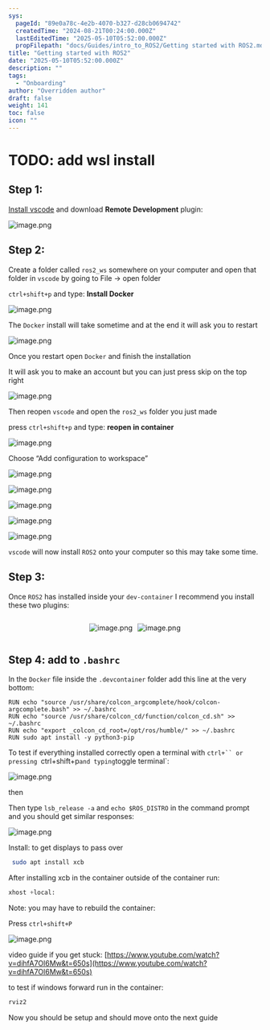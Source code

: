 ```yaml
---
sys:
  pageId: "89e0a78c-4e2b-4070-b327-d28cb0694742"
  createdTime: "2024-08-21T00:24:00.000Z"
  lastEditedTime: "2025-05-10T05:52:00.000Z"
  propFilepath: "docs/Guides/intro_to_ROS2/Getting started with ROS2.md"
title: "Getting started with ROS2"
date: "2025-05-10T05:52:00.000Z"
description: ""
tags:
  - "Onboarding"
author: "Overridden author"
draft: false
weight: 141
toc: false
icon: ""
---
```


# TODO: add wsl install

## Step 1:

[Install vscode](https://code.visualstudio.com/download) and download **Remote Development** plugin:

![image.png](https://prod-files-secure.s3.us-west-2.amazonaws.com/d518164a-d88e-44d1-a4ee-3adb3bd8bce0/efb52993-1881-4a40-b95e-6f020334f022/image.png?X-Amz-Algorithm=AWS4-HMAC-SHA256&X-Amz-Content-Sha256=UNSIGNED-PAYLOAD&X-Amz-Credential=ASIAZI2LB4667HAZAM66%2F20250628%2Fus-west-2%2Fs3%2Faws4_request&X-Amz-Date=20250628T210715Z&X-Amz-Expires=3600&X-Amz-Security-Token=IQoJb3JpZ2luX2VjEJv%2F%2F%2F%2F%2F%2F%2F%2F%2F%2FwEaCXVzLXdlc3QtMiJHMEUCIQCplauiZf0WZM%2BZ7EYvTgG6vfCuT4Fx2uD1GYcC%2BgJmDwIgMNO3rlMtu21bebDtufcHJunbjjnToCSb4gZux0DG5tUqiAQIlP%2F%2F%2F%2F%2F%2F%2F%2F%2F%2FARAAGgw2Mzc0MjMxODM4MDUiDC3NOlSLfpRtyy8VAircA3jBsi7hIuEdb24CfFMImn7CJk%2FjJiSY5fjx6%2FbCNcSsd0QOXvEsY48oZX8vyOX5onxFxsPEozzqNdlGa%2FxNSJFvBaLb%2FkwlkGjw11ARhXOKKOJPzLpS1SYxNtQMNBZX1sAUss%2BYCWaE%2Fzn1iskHBquUqQNYVaTAA%2FP3N9DmXMtnEn8Fegdr0WGl6hnwTRq1pTW%2B78wJh5%2BGJuyRM9uY37PwsSAIgBsGBypB5i8oY3nqHB5lFHm2Oz9oCXaBVWXDCEp6kW35TIF7kc%2BStOen%2BK7taz6z670QxdiVxsvImdgGAqB8wK1wH27Pk4RE3cw5Z7EY25S1IH9x7sGMNMdovJIqVIYBr4tja8k34ijwzYHUMwGoYG0XkG6BdTwHzfaFNza0Dr75iSGdkAeLFVQgMq5v6u5n4bUFUS9x5BDJcSkglKWp3MUVLAxB7Fm9qqXdvWMWenE5NAiI2CsyE6ysZHVQz7igdaq5mCA9orbdSCJ8qYn5dCOSop456uvaCO%2F0zp5eIpc2dnfUUMlBwnEV%2FwxqJLn4H56Nt1xDxpEZZAj4B0kIPNRe84P6AEMVf8Sr8Gr%2Bu%2B6nxE3r3GxdayjwkbIaUbIxhK5f4y1IMmxPS5o9BF11ZanHSH8beGDBMLH0gMMGOqUB5epXl4I4F8z%2F52HLH8BwmM11kxIFPiyroPuRbzN%2BOFVcrjhpEq5kZ5raOSiiG1MuMz7J3HpADULNUGW6ktUtu0VxLESVKYmYOLlJmHghP99VjJ1D1xQcyGCQsJ4e%2BnU3cb5wI8nHOZNQa10enipTbSuhMWTio1upibmWc2%2FWn7ayPwj9tDkeRRyLIZQoz1pVKq4tcxj0HdsALxWOdlNFcS851ZCX&X-Amz-Signature=15cb6c737e52a57ffc703621deb3cc8a182b7b244c5d70da88f96031e901db81&X-Amz-SignedHeaders=host&x-amz-checksum-mode=ENABLED&x-id=GetObject)

## Step 2:

Create a folder called `ros2_ws` somewhere on your computer and open that folder in `vscode` by going to File → open folder 

`ctrl+shift+p` and type: **Install Docker**

![image.png](https://prod-files-secure.s3.us-west-2.amazonaws.com/d518164a-d88e-44d1-a4ee-3adb3bd8bce0/2269dc0e-1cd5-47ff-bceb-c04ad9b2eab0/image.png?X-Amz-Algorithm=AWS4-HMAC-SHA256&X-Amz-Content-Sha256=UNSIGNED-PAYLOAD&X-Amz-Credential=ASIAZI2LB4667HAZAM66%2F20250628%2Fus-west-2%2Fs3%2Faws4_request&X-Amz-Date=20250628T210715Z&X-Amz-Expires=3600&X-Amz-Security-Token=IQoJb3JpZ2luX2VjEJv%2F%2F%2F%2F%2F%2F%2F%2F%2F%2FwEaCXVzLXdlc3QtMiJHMEUCIQCplauiZf0WZM%2BZ7EYvTgG6vfCuT4Fx2uD1GYcC%2BgJmDwIgMNO3rlMtu21bebDtufcHJunbjjnToCSb4gZux0DG5tUqiAQIlP%2F%2F%2F%2F%2F%2F%2F%2F%2F%2FARAAGgw2Mzc0MjMxODM4MDUiDC3NOlSLfpRtyy8VAircA3jBsi7hIuEdb24CfFMImn7CJk%2FjJiSY5fjx6%2FbCNcSsd0QOXvEsY48oZX8vyOX5onxFxsPEozzqNdlGa%2FxNSJFvBaLb%2FkwlkGjw11ARhXOKKOJPzLpS1SYxNtQMNBZX1sAUss%2BYCWaE%2Fzn1iskHBquUqQNYVaTAA%2FP3N9DmXMtnEn8Fegdr0WGl6hnwTRq1pTW%2B78wJh5%2BGJuyRM9uY37PwsSAIgBsGBypB5i8oY3nqHB5lFHm2Oz9oCXaBVWXDCEp6kW35TIF7kc%2BStOen%2BK7taz6z670QxdiVxsvImdgGAqB8wK1wH27Pk4RE3cw5Z7EY25S1IH9x7sGMNMdovJIqVIYBr4tja8k34ijwzYHUMwGoYG0XkG6BdTwHzfaFNza0Dr75iSGdkAeLFVQgMq5v6u5n4bUFUS9x5BDJcSkglKWp3MUVLAxB7Fm9qqXdvWMWenE5NAiI2CsyE6ysZHVQz7igdaq5mCA9orbdSCJ8qYn5dCOSop456uvaCO%2F0zp5eIpc2dnfUUMlBwnEV%2FwxqJLn4H56Nt1xDxpEZZAj4B0kIPNRe84P6AEMVf8Sr8Gr%2Bu%2B6nxE3r3GxdayjwkbIaUbIxhK5f4y1IMmxPS5o9BF11ZanHSH8beGDBMLH0gMMGOqUB5epXl4I4F8z%2F52HLH8BwmM11kxIFPiyroPuRbzN%2BOFVcrjhpEq5kZ5raOSiiG1MuMz7J3HpADULNUGW6ktUtu0VxLESVKYmYOLlJmHghP99VjJ1D1xQcyGCQsJ4e%2BnU3cb5wI8nHOZNQa10enipTbSuhMWTio1upibmWc2%2FWn7ayPwj9tDkeRRyLIZQoz1pVKq4tcxj0HdsALxWOdlNFcS851ZCX&X-Amz-Signature=d3fd48c8faee5d2fcbbfe9246c4701c4fa7bcdb43d615c0ecb028133bfbc1139&X-Amz-SignedHeaders=host&x-amz-checksum-mode=ENABLED&x-id=GetObject)

The `Docker` install will take sometime and at the end it will ask you to restart

![image.png](https://prod-files-secure.s3.us-west-2.amazonaws.com/d518164a-d88e-44d1-a4ee-3adb3bd8bce0/ed233f78-be33-4b1f-b89c-9c346c0e961e/image.png?X-Amz-Algorithm=AWS4-HMAC-SHA256&X-Amz-Content-Sha256=UNSIGNED-PAYLOAD&X-Amz-Credential=ASIAZI2LB4667HAZAM66%2F20250628%2Fus-west-2%2Fs3%2Faws4_request&X-Amz-Date=20250628T210715Z&X-Amz-Expires=3600&X-Amz-Security-Token=IQoJb3JpZ2luX2VjEJv%2F%2F%2F%2F%2F%2F%2F%2F%2F%2FwEaCXVzLXdlc3QtMiJHMEUCIQCplauiZf0WZM%2BZ7EYvTgG6vfCuT4Fx2uD1GYcC%2BgJmDwIgMNO3rlMtu21bebDtufcHJunbjjnToCSb4gZux0DG5tUqiAQIlP%2F%2F%2F%2F%2F%2F%2F%2F%2F%2FARAAGgw2Mzc0MjMxODM4MDUiDC3NOlSLfpRtyy8VAircA3jBsi7hIuEdb24CfFMImn7CJk%2FjJiSY5fjx6%2FbCNcSsd0QOXvEsY48oZX8vyOX5onxFxsPEozzqNdlGa%2FxNSJFvBaLb%2FkwlkGjw11ARhXOKKOJPzLpS1SYxNtQMNBZX1sAUss%2BYCWaE%2Fzn1iskHBquUqQNYVaTAA%2FP3N9DmXMtnEn8Fegdr0WGl6hnwTRq1pTW%2B78wJh5%2BGJuyRM9uY37PwsSAIgBsGBypB5i8oY3nqHB5lFHm2Oz9oCXaBVWXDCEp6kW35TIF7kc%2BStOen%2BK7taz6z670QxdiVxsvImdgGAqB8wK1wH27Pk4RE3cw5Z7EY25S1IH9x7sGMNMdovJIqVIYBr4tja8k34ijwzYHUMwGoYG0XkG6BdTwHzfaFNza0Dr75iSGdkAeLFVQgMq5v6u5n4bUFUS9x5BDJcSkglKWp3MUVLAxB7Fm9qqXdvWMWenE5NAiI2CsyE6ysZHVQz7igdaq5mCA9orbdSCJ8qYn5dCOSop456uvaCO%2F0zp5eIpc2dnfUUMlBwnEV%2FwxqJLn4H56Nt1xDxpEZZAj4B0kIPNRe84P6AEMVf8Sr8Gr%2Bu%2B6nxE3r3GxdayjwkbIaUbIxhK5f4y1IMmxPS5o9BF11ZanHSH8beGDBMLH0gMMGOqUB5epXl4I4F8z%2F52HLH8BwmM11kxIFPiyroPuRbzN%2BOFVcrjhpEq5kZ5raOSiiG1MuMz7J3HpADULNUGW6ktUtu0VxLESVKYmYOLlJmHghP99VjJ1D1xQcyGCQsJ4e%2BnU3cb5wI8nHOZNQa10enipTbSuhMWTio1upibmWc2%2FWn7ayPwj9tDkeRRyLIZQoz1pVKq4tcxj0HdsALxWOdlNFcS851ZCX&X-Amz-Signature=ec6bfdcbb88c3de860772aaf8e5889c4e510c9f869407943e0f9ba89e329882d&X-Amz-SignedHeaders=host&x-amz-checksum-mode=ENABLED&x-id=GetObject)

Once you restart open `Docker` and finish the installation

It will ask you to make an account but you can just press skip on the top right

![image.png](https://prod-files-secure.s3.us-west-2.amazonaws.com/d518164a-d88e-44d1-a4ee-3adb3bd8bce0/21010ad9-1659-4fd9-9f59-9932a09b2a3d/image.png?X-Amz-Algorithm=AWS4-HMAC-SHA256&X-Amz-Content-Sha256=UNSIGNED-PAYLOAD&X-Amz-Credential=ASIAZI2LB4667HAZAM66%2F20250628%2Fus-west-2%2Fs3%2Faws4_request&X-Amz-Date=20250628T210715Z&X-Amz-Expires=3600&X-Amz-Security-Token=IQoJb3JpZ2luX2VjEJv%2F%2F%2F%2F%2F%2F%2F%2F%2F%2FwEaCXVzLXdlc3QtMiJHMEUCIQCplauiZf0WZM%2BZ7EYvTgG6vfCuT4Fx2uD1GYcC%2BgJmDwIgMNO3rlMtu21bebDtufcHJunbjjnToCSb4gZux0DG5tUqiAQIlP%2F%2F%2F%2F%2F%2F%2F%2F%2F%2FARAAGgw2Mzc0MjMxODM4MDUiDC3NOlSLfpRtyy8VAircA3jBsi7hIuEdb24CfFMImn7CJk%2FjJiSY5fjx6%2FbCNcSsd0QOXvEsY48oZX8vyOX5onxFxsPEozzqNdlGa%2FxNSJFvBaLb%2FkwlkGjw11ARhXOKKOJPzLpS1SYxNtQMNBZX1sAUss%2BYCWaE%2Fzn1iskHBquUqQNYVaTAA%2FP3N9DmXMtnEn8Fegdr0WGl6hnwTRq1pTW%2B78wJh5%2BGJuyRM9uY37PwsSAIgBsGBypB5i8oY3nqHB5lFHm2Oz9oCXaBVWXDCEp6kW35TIF7kc%2BStOen%2BK7taz6z670QxdiVxsvImdgGAqB8wK1wH27Pk4RE3cw5Z7EY25S1IH9x7sGMNMdovJIqVIYBr4tja8k34ijwzYHUMwGoYG0XkG6BdTwHzfaFNza0Dr75iSGdkAeLFVQgMq5v6u5n4bUFUS9x5BDJcSkglKWp3MUVLAxB7Fm9qqXdvWMWenE5NAiI2CsyE6ysZHVQz7igdaq5mCA9orbdSCJ8qYn5dCOSop456uvaCO%2F0zp5eIpc2dnfUUMlBwnEV%2FwxqJLn4H56Nt1xDxpEZZAj4B0kIPNRe84P6AEMVf8Sr8Gr%2Bu%2B6nxE3r3GxdayjwkbIaUbIxhK5f4y1IMmxPS5o9BF11ZanHSH8beGDBMLH0gMMGOqUB5epXl4I4F8z%2F52HLH8BwmM11kxIFPiyroPuRbzN%2BOFVcrjhpEq5kZ5raOSiiG1MuMz7J3HpADULNUGW6ktUtu0VxLESVKYmYOLlJmHghP99VjJ1D1xQcyGCQsJ4e%2BnU3cb5wI8nHOZNQa10enipTbSuhMWTio1upibmWc2%2FWn7ayPwj9tDkeRRyLIZQoz1pVKq4tcxj0HdsALxWOdlNFcS851ZCX&X-Amz-Signature=368408d8a68e947b5580fe25e01208a94b642dfe84dffd4950ef2d70f14ef2b2&X-Amz-SignedHeaders=host&x-amz-checksum-mode=ENABLED&x-id=GetObject)

Then reopen `vscode` and open the `ros2_ws` folder you just made

press `ctrl+shift+p` and type: **reopen in container**

![image.png](https://prod-files-secure.s3.us-west-2.amazonaws.com/d518164a-d88e-44d1-a4ee-3adb3bd8bce0/4e93b8c2-41ad-488c-8095-c74205196118/image.png?X-Amz-Algorithm=AWS4-HMAC-SHA256&X-Amz-Content-Sha256=UNSIGNED-PAYLOAD&X-Amz-Credential=ASIAZI2LB4667HAZAM66%2F20250628%2Fus-west-2%2Fs3%2Faws4_request&X-Amz-Date=20250628T210715Z&X-Amz-Expires=3600&X-Amz-Security-Token=IQoJb3JpZ2luX2VjEJv%2F%2F%2F%2F%2F%2F%2F%2F%2F%2FwEaCXVzLXdlc3QtMiJHMEUCIQCplauiZf0WZM%2BZ7EYvTgG6vfCuT4Fx2uD1GYcC%2BgJmDwIgMNO3rlMtu21bebDtufcHJunbjjnToCSb4gZux0DG5tUqiAQIlP%2F%2F%2F%2F%2F%2F%2F%2F%2F%2FARAAGgw2Mzc0MjMxODM4MDUiDC3NOlSLfpRtyy8VAircA3jBsi7hIuEdb24CfFMImn7CJk%2FjJiSY5fjx6%2FbCNcSsd0QOXvEsY48oZX8vyOX5onxFxsPEozzqNdlGa%2FxNSJFvBaLb%2FkwlkGjw11ARhXOKKOJPzLpS1SYxNtQMNBZX1sAUss%2BYCWaE%2Fzn1iskHBquUqQNYVaTAA%2FP3N9DmXMtnEn8Fegdr0WGl6hnwTRq1pTW%2B78wJh5%2BGJuyRM9uY37PwsSAIgBsGBypB5i8oY3nqHB5lFHm2Oz9oCXaBVWXDCEp6kW35TIF7kc%2BStOen%2BK7taz6z670QxdiVxsvImdgGAqB8wK1wH27Pk4RE3cw5Z7EY25S1IH9x7sGMNMdovJIqVIYBr4tja8k34ijwzYHUMwGoYG0XkG6BdTwHzfaFNza0Dr75iSGdkAeLFVQgMq5v6u5n4bUFUS9x5BDJcSkglKWp3MUVLAxB7Fm9qqXdvWMWenE5NAiI2CsyE6ysZHVQz7igdaq5mCA9orbdSCJ8qYn5dCOSop456uvaCO%2F0zp5eIpc2dnfUUMlBwnEV%2FwxqJLn4H56Nt1xDxpEZZAj4B0kIPNRe84P6AEMVf8Sr8Gr%2Bu%2B6nxE3r3GxdayjwkbIaUbIxhK5f4y1IMmxPS5o9BF11ZanHSH8beGDBMLH0gMMGOqUB5epXl4I4F8z%2F52HLH8BwmM11kxIFPiyroPuRbzN%2BOFVcrjhpEq5kZ5raOSiiG1MuMz7J3HpADULNUGW6ktUtu0VxLESVKYmYOLlJmHghP99VjJ1D1xQcyGCQsJ4e%2BnU3cb5wI8nHOZNQa10enipTbSuhMWTio1upibmWc2%2FWn7ayPwj9tDkeRRyLIZQoz1pVKq4tcxj0HdsALxWOdlNFcS851ZCX&X-Amz-Signature=6a5045cf68851f474d6c13d8f631ef25b88a6714f3468373e6270ce68dc488c7&X-Amz-SignedHeaders=host&x-amz-checksum-mode=ENABLED&x-id=GetObject)

Choose “Add configuration to workspace”

![image.png](https://prod-files-secure.s3.us-west-2.amazonaws.com/d518164a-d88e-44d1-a4ee-3adb3bd8bce0/9560b282-5060-4989-ba37-97e7b2c22476/image.png?X-Amz-Algorithm=AWS4-HMAC-SHA256&X-Amz-Content-Sha256=UNSIGNED-PAYLOAD&X-Amz-Credential=ASIAZI2LB4667HAZAM66%2F20250628%2Fus-west-2%2Fs3%2Faws4_request&X-Amz-Date=20250628T210715Z&X-Amz-Expires=3600&X-Amz-Security-Token=IQoJb3JpZ2luX2VjEJv%2F%2F%2F%2F%2F%2F%2F%2F%2F%2FwEaCXVzLXdlc3QtMiJHMEUCIQCplauiZf0WZM%2BZ7EYvTgG6vfCuT4Fx2uD1GYcC%2BgJmDwIgMNO3rlMtu21bebDtufcHJunbjjnToCSb4gZux0DG5tUqiAQIlP%2F%2F%2F%2F%2F%2F%2F%2F%2F%2FARAAGgw2Mzc0MjMxODM4MDUiDC3NOlSLfpRtyy8VAircA3jBsi7hIuEdb24CfFMImn7CJk%2FjJiSY5fjx6%2FbCNcSsd0QOXvEsY48oZX8vyOX5onxFxsPEozzqNdlGa%2FxNSJFvBaLb%2FkwlkGjw11ARhXOKKOJPzLpS1SYxNtQMNBZX1sAUss%2BYCWaE%2Fzn1iskHBquUqQNYVaTAA%2FP3N9DmXMtnEn8Fegdr0WGl6hnwTRq1pTW%2B78wJh5%2BGJuyRM9uY37PwsSAIgBsGBypB5i8oY3nqHB5lFHm2Oz9oCXaBVWXDCEp6kW35TIF7kc%2BStOen%2BK7taz6z670QxdiVxsvImdgGAqB8wK1wH27Pk4RE3cw5Z7EY25S1IH9x7sGMNMdovJIqVIYBr4tja8k34ijwzYHUMwGoYG0XkG6BdTwHzfaFNza0Dr75iSGdkAeLFVQgMq5v6u5n4bUFUS9x5BDJcSkglKWp3MUVLAxB7Fm9qqXdvWMWenE5NAiI2CsyE6ysZHVQz7igdaq5mCA9orbdSCJ8qYn5dCOSop456uvaCO%2F0zp5eIpc2dnfUUMlBwnEV%2FwxqJLn4H56Nt1xDxpEZZAj4B0kIPNRe84P6AEMVf8Sr8Gr%2Bu%2B6nxE3r3GxdayjwkbIaUbIxhK5f4y1IMmxPS5o9BF11ZanHSH8beGDBMLH0gMMGOqUB5epXl4I4F8z%2F52HLH8BwmM11kxIFPiyroPuRbzN%2BOFVcrjhpEq5kZ5raOSiiG1MuMz7J3HpADULNUGW6ktUtu0VxLESVKYmYOLlJmHghP99VjJ1D1xQcyGCQsJ4e%2BnU3cb5wI8nHOZNQa10enipTbSuhMWTio1upibmWc2%2FWn7ayPwj9tDkeRRyLIZQoz1pVKq4tcxj0HdsALxWOdlNFcS851ZCX&X-Amz-Signature=6d0d41e9873db75f966e4b3b2396e3f4267a2d57d1fb4eda7655c4bffe04f192&X-Amz-SignedHeaders=host&x-amz-checksum-mode=ENABLED&x-id=GetObject)

![image.png](https://prod-files-secure.s3.us-west-2.amazonaws.com/d518164a-d88e-44d1-a4ee-3adb3bd8bce0/2ee63f81-886b-48e8-a553-dc6e5eac99e4/image.png?X-Amz-Algorithm=AWS4-HMAC-SHA256&X-Amz-Content-Sha256=UNSIGNED-PAYLOAD&X-Amz-Credential=ASIAZI2LB4667HAZAM66%2F20250628%2Fus-west-2%2Fs3%2Faws4_request&X-Amz-Date=20250628T210715Z&X-Amz-Expires=3600&X-Amz-Security-Token=IQoJb3JpZ2luX2VjEJv%2F%2F%2F%2F%2F%2F%2F%2F%2F%2FwEaCXVzLXdlc3QtMiJHMEUCIQCplauiZf0WZM%2BZ7EYvTgG6vfCuT4Fx2uD1GYcC%2BgJmDwIgMNO3rlMtu21bebDtufcHJunbjjnToCSb4gZux0DG5tUqiAQIlP%2F%2F%2F%2F%2F%2F%2F%2F%2F%2FARAAGgw2Mzc0MjMxODM4MDUiDC3NOlSLfpRtyy8VAircA3jBsi7hIuEdb24CfFMImn7CJk%2FjJiSY5fjx6%2FbCNcSsd0QOXvEsY48oZX8vyOX5onxFxsPEozzqNdlGa%2FxNSJFvBaLb%2FkwlkGjw11ARhXOKKOJPzLpS1SYxNtQMNBZX1sAUss%2BYCWaE%2Fzn1iskHBquUqQNYVaTAA%2FP3N9DmXMtnEn8Fegdr0WGl6hnwTRq1pTW%2B78wJh5%2BGJuyRM9uY37PwsSAIgBsGBypB5i8oY3nqHB5lFHm2Oz9oCXaBVWXDCEp6kW35TIF7kc%2BStOen%2BK7taz6z670QxdiVxsvImdgGAqB8wK1wH27Pk4RE3cw5Z7EY25S1IH9x7sGMNMdovJIqVIYBr4tja8k34ijwzYHUMwGoYG0XkG6BdTwHzfaFNza0Dr75iSGdkAeLFVQgMq5v6u5n4bUFUS9x5BDJcSkglKWp3MUVLAxB7Fm9qqXdvWMWenE5NAiI2CsyE6ysZHVQz7igdaq5mCA9orbdSCJ8qYn5dCOSop456uvaCO%2F0zp5eIpc2dnfUUMlBwnEV%2FwxqJLn4H56Nt1xDxpEZZAj4B0kIPNRe84P6AEMVf8Sr8Gr%2Bu%2B6nxE3r3GxdayjwkbIaUbIxhK5f4y1IMmxPS5o9BF11ZanHSH8beGDBMLH0gMMGOqUB5epXl4I4F8z%2F52HLH8BwmM11kxIFPiyroPuRbzN%2BOFVcrjhpEq5kZ5raOSiiG1MuMz7J3HpADULNUGW6ktUtu0VxLESVKYmYOLlJmHghP99VjJ1D1xQcyGCQsJ4e%2BnU3cb5wI8nHOZNQa10enipTbSuhMWTio1upibmWc2%2FWn7ayPwj9tDkeRRyLIZQoz1pVKq4tcxj0HdsALxWOdlNFcS851ZCX&X-Amz-Signature=a23b219ed45e39a42b9dbe21d337c9a3a86e3caa595eed352a2f9ee6df844931&X-Amz-SignedHeaders=host&x-amz-checksum-mode=ENABLED&x-id=GetObject)

![image.png](https://prod-files-secure.s3.us-west-2.amazonaws.com/d518164a-d88e-44d1-a4ee-3adb3bd8bce0/ae1580b2-b048-407e-aed9-b584224a7a04/image.png?X-Amz-Algorithm=AWS4-HMAC-SHA256&X-Amz-Content-Sha256=UNSIGNED-PAYLOAD&X-Amz-Credential=ASIAZI2LB4667HAZAM66%2F20250628%2Fus-west-2%2Fs3%2Faws4_request&X-Amz-Date=20250628T210715Z&X-Amz-Expires=3600&X-Amz-Security-Token=IQoJb3JpZ2luX2VjEJv%2F%2F%2F%2F%2F%2F%2F%2F%2F%2FwEaCXVzLXdlc3QtMiJHMEUCIQCplauiZf0WZM%2BZ7EYvTgG6vfCuT4Fx2uD1GYcC%2BgJmDwIgMNO3rlMtu21bebDtufcHJunbjjnToCSb4gZux0DG5tUqiAQIlP%2F%2F%2F%2F%2F%2F%2F%2F%2F%2FARAAGgw2Mzc0MjMxODM4MDUiDC3NOlSLfpRtyy8VAircA3jBsi7hIuEdb24CfFMImn7CJk%2FjJiSY5fjx6%2FbCNcSsd0QOXvEsY48oZX8vyOX5onxFxsPEozzqNdlGa%2FxNSJFvBaLb%2FkwlkGjw11ARhXOKKOJPzLpS1SYxNtQMNBZX1sAUss%2BYCWaE%2Fzn1iskHBquUqQNYVaTAA%2FP3N9DmXMtnEn8Fegdr0WGl6hnwTRq1pTW%2B78wJh5%2BGJuyRM9uY37PwsSAIgBsGBypB5i8oY3nqHB5lFHm2Oz9oCXaBVWXDCEp6kW35TIF7kc%2BStOen%2BK7taz6z670QxdiVxsvImdgGAqB8wK1wH27Pk4RE3cw5Z7EY25S1IH9x7sGMNMdovJIqVIYBr4tja8k34ijwzYHUMwGoYG0XkG6BdTwHzfaFNza0Dr75iSGdkAeLFVQgMq5v6u5n4bUFUS9x5BDJcSkglKWp3MUVLAxB7Fm9qqXdvWMWenE5NAiI2CsyE6ysZHVQz7igdaq5mCA9orbdSCJ8qYn5dCOSop456uvaCO%2F0zp5eIpc2dnfUUMlBwnEV%2FwxqJLn4H56Nt1xDxpEZZAj4B0kIPNRe84P6AEMVf8Sr8Gr%2Bu%2B6nxE3r3GxdayjwkbIaUbIxhK5f4y1IMmxPS5o9BF11ZanHSH8beGDBMLH0gMMGOqUB5epXl4I4F8z%2F52HLH8BwmM11kxIFPiyroPuRbzN%2BOFVcrjhpEq5kZ5raOSiiG1MuMz7J3HpADULNUGW6ktUtu0VxLESVKYmYOLlJmHghP99VjJ1D1xQcyGCQsJ4e%2BnU3cb5wI8nHOZNQa10enipTbSuhMWTio1upibmWc2%2FWn7ayPwj9tDkeRRyLIZQoz1pVKq4tcxj0HdsALxWOdlNFcS851ZCX&X-Amz-Signature=461a9e96f628c18b976c198d65f9c21b3d59dc945e19d4c053e83f1365196bbf&X-Amz-SignedHeaders=host&x-amz-checksum-mode=ENABLED&x-id=GetObject)

![image.png](https://prod-files-secure.s3.us-west-2.amazonaws.com/d518164a-d88e-44d1-a4ee-3adb3bd8bce0/53255b28-f75e-430f-b9e3-c0ac8577e42b/image.png?X-Amz-Algorithm=AWS4-HMAC-SHA256&X-Amz-Content-Sha256=UNSIGNED-PAYLOAD&X-Amz-Credential=ASIAZI2LB4667HAZAM66%2F20250628%2Fus-west-2%2Fs3%2Faws4_request&X-Amz-Date=20250628T210715Z&X-Amz-Expires=3600&X-Amz-Security-Token=IQoJb3JpZ2luX2VjEJv%2F%2F%2F%2F%2F%2F%2F%2F%2F%2FwEaCXVzLXdlc3QtMiJHMEUCIQCplauiZf0WZM%2BZ7EYvTgG6vfCuT4Fx2uD1GYcC%2BgJmDwIgMNO3rlMtu21bebDtufcHJunbjjnToCSb4gZux0DG5tUqiAQIlP%2F%2F%2F%2F%2F%2F%2F%2F%2F%2FARAAGgw2Mzc0MjMxODM4MDUiDC3NOlSLfpRtyy8VAircA3jBsi7hIuEdb24CfFMImn7CJk%2FjJiSY5fjx6%2FbCNcSsd0QOXvEsY48oZX8vyOX5onxFxsPEozzqNdlGa%2FxNSJFvBaLb%2FkwlkGjw11ARhXOKKOJPzLpS1SYxNtQMNBZX1sAUss%2BYCWaE%2Fzn1iskHBquUqQNYVaTAA%2FP3N9DmXMtnEn8Fegdr0WGl6hnwTRq1pTW%2B78wJh5%2BGJuyRM9uY37PwsSAIgBsGBypB5i8oY3nqHB5lFHm2Oz9oCXaBVWXDCEp6kW35TIF7kc%2BStOen%2BK7taz6z670QxdiVxsvImdgGAqB8wK1wH27Pk4RE3cw5Z7EY25S1IH9x7sGMNMdovJIqVIYBr4tja8k34ijwzYHUMwGoYG0XkG6BdTwHzfaFNza0Dr75iSGdkAeLFVQgMq5v6u5n4bUFUS9x5BDJcSkglKWp3MUVLAxB7Fm9qqXdvWMWenE5NAiI2CsyE6ysZHVQz7igdaq5mCA9orbdSCJ8qYn5dCOSop456uvaCO%2F0zp5eIpc2dnfUUMlBwnEV%2FwxqJLn4H56Nt1xDxpEZZAj4B0kIPNRe84P6AEMVf8Sr8Gr%2Bu%2B6nxE3r3GxdayjwkbIaUbIxhK5f4y1IMmxPS5o9BF11ZanHSH8beGDBMLH0gMMGOqUB5epXl4I4F8z%2F52HLH8BwmM11kxIFPiyroPuRbzN%2BOFVcrjhpEq5kZ5raOSiiG1MuMz7J3HpADULNUGW6ktUtu0VxLESVKYmYOLlJmHghP99VjJ1D1xQcyGCQsJ4e%2BnU3cb5wI8nHOZNQa10enipTbSuhMWTio1upibmWc2%2FWn7ayPwj9tDkeRRyLIZQoz1pVKq4tcxj0HdsALxWOdlNFcS851ZCX&X-Amz-Signature=3ceda0d4804153ce863231340be47001921d54d1f4022b49d7461d41912c0332&X-Amz-SignedHeaders=host&x-amz-checksum-mode=ENABLED&x-id=GetObject)

![image.png](https://prod-files-secure.s3.us-west-2.amazonaws.com/d518164a-d88e-44d1-a4ee-3adb3bd8bce0/7c562767-5af9-4ffb-97d1-327bcdf4ee00/image.png?X-Amz-Algorithm=AWS4-HMAC-SHA256&X-Amz-Content-Sha256=UNSIGNED-PAYLOAD&X-Amz-Credential=ASIAZI2LB4667HAZAM66%2F20250628%2Fus-west-2%2Fs3%2Faws4_request&X-Amz-Date=20250628T210715Z&X-Amz-Expires=3600&X-Amz-Security-Token=IQoJb3JpZ2luX2VjEJv%2F%2F%2F%2F%2F%2F%2F%2F%2F%2FwEaCXVzLXdlc3QtMiJHMEUCIQCplauiZf0WZM%2BZ7EYvTgG6vfCuT4Fx2uD1GYcC%2BgJmDwIgMNO3rlMtu21bebDtufcHJunbjjnToCSb4gZux0DG5tUqiAQIlP%2F%2F%2F%2F%2F%2F%2F%2F%2F%2FARAAGgw2Mzc0MjMxODM4MDUiDC3NOlSLfpRtyy8VAircA3jBsi7hIuEdb24CfFMImn7CJk%2FjJiSY5fjx6%2FbCNcSsd0QOXvEsY48oZX8vyOX5onxFxsPEozzqNdlGa%2FxNSJFvBaLb%2FkwlkGjw11ARhXOKKOJPzLpS1SYxNtQMNBZX1sAUss%2BYCWaE%2Fzn1iskHBquUqQNYVaTAA%2FP3N9DmXMtnEn8Fegdr0WGl6hnwTRq1pTW%2B78wJh5%2BGJuyRM9uY37PwsSAIgBsGBypB5i8oY3nqHB5lFHm2Oz9oCXaBVWXDCEp6kW35TIF7kc%2BStOen%2BK7taz6z670QxdiVxsvImdgGAqB8wK1wH27Pk4RE3cw5Z7EY25S1IH9x7sGMNMdovJIqVIYBr4tja8k34ijwzYHUMwGoYG0XkG6BdTwHzfaFNza0Dr75iSGdkAeLFVQgMq5v6u5n4bUFUS9x5BDJcSkglKWp3MUVLAxB7Fm9qqXdvWMWenE5NAiI2CsyE6ysZHVQz7igdaq5mCA9orbdSCJ8qYn5dCOSop456uvaCO%2F0zp5eIpc2dnfUUMlBwnEV%2FwxqJLn4H56Nt1xDxpEZZAj4B0kIPNRe84P6AEMVf8Sr8Gr%2Bu%2B6nxE3r3GxdayjwkbIaUbIxhK5f4y1IMmxPS5o9BF11ZanHSH8beGDBMLH0gMMGOqUB5epXl4I4F8z%2F52HLH8BwmM11kxIFPiyroPuRbzN%2BOFVcrjhpEq5kZ5raOSiiG1MuMz7J3HpADULNUGW6ktUtu0VxLESVKYmYOLlJmHghP99VjJ1D1xQcyGCQsJ4e%2BnU3cb5wI8nHOZNQa10enipTbSuhMWTio1upibmWc2%2FWn7ayPwj9tDkeRRyLIZQoz1pVKq4tcxj0HdsALxWOdlNFcS851ZCX&X-Amz-Signature=3b8ad193cb1a047acbd73084911ef8f96ff5e1e9f3b537f18cd60ffd076bf6ae&X-Amz-SignedHeaders=host&x-amz-checksum-mode=ENABLED&x-id=GetObject)

`vscode` will now install `ROS2` onto your computer so this may take some time.

## Step 3:

Once `ROS2` has installed inside your `dev-container` I recommend you install these two plugins:

<div style="display: flex;flex-direction: row; column-gap:10px; max-width: 630px;justify-content: center;">
<div>

![image.png](https://prod-files-secure.s3.us-west-2.amazonaws.com/d518164a-d88e-44d1-a4ee-3adb3bd8bce0/3fc3d550-5a54-4ba1-ba6b-faa01cdb7369/image.png?X-Amz-Algorithm=AWS4-HMAC-SHA256&X-Amz-Content-Sha256=UNSIGNED-PAYLOAD&X-Amz-Credential=ASIAZI2LB4667HAZAM66%2F20250628%2Fus-west-2%2Fs3%2Faws4_request&X-Amz-Date=20250628T210717Z&X-Amz-Expires=3600&X-Amz-Security-Token=IQoJb3JpZ2luX2VjEJv%2F%2F%2F%2F%2F%2F%2F%2F%2F%2FwEaCXVzLXdlc3QtMiJHMEUCIQCplauiZf0WZM%2BZ7EYvTgG6vfCuT4Fx2uD1GYcC%2BgJmDwIgMNO3rlMtu21bebDtufcHJunbjjnToCSb4gZux0DG5tUqiAQIlP%2F%2F%2F%2F%2F%2F%2F%2F%2F%2FARAAGgw2Mzc0MjMxODM4MDUiDC3NOlSLfpRtyy8VAircA3jBsi7hIuEdb24CfFMImn7CJk%2FjJiSY5fjx6%2FbCNcSsd0QOXvEsY48oZX8vyOX5onxFxsPEozzqNdlGa%2FxNSJFvBaLb%2FkwlkGjw11ARhXOKKOJPzLpS1SYxNtQMNBZX1sAUss%2BYCWaE%2Fzn1iskHBquUqQNYVaTAA%2FP3N9DmXMtnEn8Fegdr0WGl6hnwTRq1pTW%2B78wJh5%2BGJuyRM9uY37PwsSAIgBsGBypB5i8oY3nqHB5lFHm2Oz9oCXaBVWXDCEp6kW35TIF7kc%2BStOen%2BK7taz6z670QxdiVxsvImdgGAqB8wK1wH27Pk4RE3cw5Z7EY25S1IH9x7sGMNMdovJIqVIYBr4tja8k34ijwzYHUMwGoYG0XkG6BdTwHzfaFNza0Dr75iSGdkAeLFVQgMq5v6u5n4bUFUS9x5BDJcSkglKWp3MUVLAxB7Fm9qqXdvWMWenE5NAiI2CsyE6ysZHVQz7igdaq5mCA9orbdSCJ8qYn5dCOSop456uvaCO%2F0zp5eIpc2dnfUUMlBwnEV%2FwxqJLn4H56Nt1xDxpEZZAj4B0kIPNRe84P6AEMVf8Sr8Gr%2Bu%2B6nxE3r3GxdayjwkbIaUbIxhK5f4y1IMmxPS5o9BF11ZanHSH8beGDBMLH0gMMGOqUB5epXl4I4F8z%2F52HLH8BwmM11kxIFPiyroPuRbzN%2BOFVcrjhpEq5kZ5raOSiiG1MuMz7J3HpADULNUGW6ktUtu0VxLESVKYmYOLlJmHghP99VjJ1D1xQcyGCQsJ4e%2BnU3cb5wI8nHOZNQa10enipTbSuhMWTio1upibmWc2%2FWn7ayPwj9tDkeRRyLIZQoz1pVKq4tcxj0HdsALxWOdlNFcS851ZCX&X-Amz-Signature=b5ae7e97a39780571c9a5e8b4b238ef120010b6b4a0e074f5921d6cdbef50763&X-Amz-SignedHeaders=host&x-amz-checksum-mode=ENABLED&x-id=GetObject)

</div>
<div>

![image.png](https://prod-files-secure.s3.us-west-2.amazonaws.com/d518164a-d88e-44d1-a4ee-3adb3bd8bce0/d994cc66-13c2-4093-a5a3-f84cf4601a82/image.png?X-Amz-Algorithm=AWS4-HMAC-SHA256&X-Amz-Content-Sha256=UNSIGNED-PAYLOAD&X-Amz-Credential=ASIAZI2LB466USO2XGQO%2F20250628%2Fus-west-2%2Fs3%2Faws4_request&X-Amz-Date=20250628T210717Z&X-Amz-Expires=3600&X-Amz-Security-Token=IQoJb3JpZ2luX2VjEJv%2F%2F%2F%2F%2F%2F%2F%2F%2F%2FwEaCXVzLXdlc3QtMiJHMEUCIG%2BquJBmMTg5qPXTuK1bLFj1VUYjrc2zjaTbF7Lv0ghJAiEAo3uhsDkl2M9gY7dnlB3WCnqQurxp0kFt89ihtY18UJIqiAQIlP%2F%2F%2F%2F%2F%2F%2F%2F%2F%2FARAAGgw2Mzc0MjMxODM4MDUiDF3%2B0DX4oCS26AXteSrcA3SRyzl9VRydiHO%2F25crGVsQ%2BYMM%2BHm%2BVfJkFUT8%2BGASJttFrX9ivPGiiZLajO%2B3yQYLSuQK%2BEw%2Fvg3AnyhSjGvYqyFw6umTw5aRxxgQtQOqun0R%2BmFZymaBoJhZTh%2BiPGO8N89YYJ%2B25fd1%2BSBZwXCJntOERdgouxd77Eo8i4rukTHmSwn0ZHhRaiEng%2F68SrS9bOJrzufVuZQh3sxvsZjTKq1zwIlivAPmpbqfU4mbDdYwGUjLKD%2BWLkHAs8SldqcSnto3XszI9QndpoPgOzvarF%2B0iFisXmLTeNTO%2Bg4gyKvTj%2BJL0iSGnzbTdlt3jP%2FgEfgB%2F6cdVhRpXnX4K2aMNVbdwrlY4mr%2FnZxVPXt3jrlfjjfxFkchhFW5j2ijgI9AWtrGT5sCElLutNsgFWp0lfonesjji29R5LGNk5vu4SOF31PV2LiD4IHp7VSWw9nlFC2Om6TSp04wX9VzmGI5fiw86VbaZ%2FO%2F4AUREaUcafQvaq0rTsLtKBLysYxmkGHmKxMeo1xAW6GAiHlvg0hoY6aMe8qrJwe4M6HnISbBHi34zuIYhH34GUhrA72N%2FCkimOuD3ts%2F4ibKhjm%2F2Yj518%2FHIi1pAVXEO6Wwmaqm5vlFzGm6rKQ%2F7sbuMLL0gMMGOqUBPiiy%2BuKCjDf4o%2Bhxi3he9jDzWLGQDQcg1wlcNuGUlkPEx8Nrj7USxjkUu%2BZmBFOTcHVdmJ5XJKlwdKNTg5WIQSwBw6lDNtpS4PVl%2BcLBCOTQg%2BUh4oR2aRCFVdpQtHKE%2BOtW7nolwy%2BKXH1ogNvaReEIiKFOVD2n658XXOlkbwGt%2BZ76Ny6MthfdyGRKszPbV0B3HwY4mdhO0SVCiCFAh%2FKhLgUo&X-Amz-Signature=a84e23203961704ba1b65fed252ad18d59ae506d90cd21cd17c0f862cffe0dd8&X-Amz-SignedHeaders=host&x-amz-checksum-mode=ENABLED&x-id=GetObject)

</div>
</div>

## Step 4: add to `.bashrc`

In the `Docker` file inside the `.devcontainer` folder add this line at the very bottom: 

```docker
RUN echo "source /usr/share/colcon_argcomplete/hook/colcon-argcomplete.bash" >> ~/.bashrc
RUN echo "source /usr/share/colcon_cd/function/colcon_cd.sh" >> ~/.bashrc
RUN echo "export _colcon_cd_root=/opt/ros/humble/" >> ~/.bashrc
RUN sudo apt install -y python3-pip 
```

To test if everything installed correctly open a terminal with `ctrl+`` or pressing `ctrl+shift+p` and typing `toggle terminal`:

![image.png](https://prod-files-secure.s3.us-west-2.amazonaws.com/d518164a-d88e-44d1-a4ee-3adb3bd8bce0/6a4943d8-b04e-4c02-9a58-775f3384d1a5/image.png?X-Amz-Algorithm=AWS4-HMAC-SHA256&X-Amz-Content-Sha256=UNSIGNED-PAYLOAD&X-Amz-Credential=ASIAZI2LB4667HAZAM66%2F20250628%2Fus-west-2%2Fs3%2Faws4_request&X-Amz-Date=20250628T210716Z&X-Amz-Expires=3600&X-Amz-Security-Token=IQoJb3JpZ2luX2VjEJv%2F%2F%2F%2F%2F%2F%2F%2F%2F%2FwEaCXVzLXdlc3QtMiJHMEUCIQCplauiZf0WZM%2BZ7EYvTgG6vfCuT4Fx2uD1GYcC%2BgJmDwIgMNO3rlMtu21bebDtufcHJunbjjnToCSb4gZux0DG5tUqiAQIlP%2F%2F%2F%2F%2F%2F%2F%2F%2F%2FARAAGgw2Mzc0MjMxODM4MDUiDC3NOlSLfpRtyy8VAircA3jBsi7hIuEdb24CfFMImn7CJk%2FjJiSY5fjx6%2FbCNcSsd0QOXvEsY48oZX8vyOX5onxFxsPEozzqNdlGa%2FxNSJFvBaLb%2FkwlkGjw11ARhXOKKOJPzLpS1SYxNtQMNBZX1sAUss%2BYCWaE%2Fzn1iskHBquUqQNYVaTAA%2FP3N9DmXMtnEn8Fegdr0WGl6hnwTRq1pTW%2B78wJh5%2BGJuyRM9uY37PwsSAIgBsGBypB5i8oY3nqHB5lFHm2Oz9oCXaBVWXDCEp6kW35TIF7kc%2BStOen%2BK7taz6z670QxdiVxsvImdgGAqB8wK1wH27Pk4RE3cw5Z7EY25S1IH9x7sGMNMdovJIqVIYBr4tja8k34ijwzYHUMwGoYG0XkG6BdTwHzfaFNza0Dr75iSGdkAeLFVQgMq5v6u5n4bUFUS9x5BDJcSkglKWp3MUVLAxB7Fm9qqXdvWMWenE5NAiI2CsyE6ysZHVQz7igdaq5mCA9orbdSCJ8qYn5dCOSop456uvaCO%2F0zp5eIpc2dnfUUMlBwnEV%2FwxqJLn4H56Nt1xDxpEZZAj4B0kIPNRe84P6AEMVf8Sr8Gr%2Bu%2B6nxE3r3GxdayjwkbIaUbIxhK5f4y1IMmxPS5o9BF11ZanHSH8beGDBMLH0gMMGOqUB5epXl4I4F8z%2F52HLH8BwmM11kxIFPiyroPuRbzN%2BOFVcrjhpEq5kZ5raOSiiG1MuMz7J3HpADULNUGW6ktUtu0VxLESVKYmYOLlJmHghP99VjJ1D1xQcyGCQsJ4e%2BnU3cb5wI8nHOZNQa10enipTbSuhMWTio1upibmWc2%2FWn7ayPwj9tDkeRRyLIZQoz1pVKq4tcxj0HdsALxWOdlNFcS851ZCX&X-Amz-Signature=32ba234ea7bdda4944f1fcce7b6c8619d75c42fc454dc570eb38b7dcc7ba0ad0&X-Amz-SignedHeaders=host&x-amz-checksum-mode=ENABLED&x-id=GetObject)

then 

Then type `lsb_release -a` and `echo $ROS_DISTRO` in the command prompt and you should get similar responses:

![image.png](https://prod-files-secure.s3.us-west-2.amazonaws.com/d518164a-d88e-44d1-a4ee-3adb3bd8bce0/3e635dec-a805-4e85-8b9e-d000e5b71a4e/image.png?X-Amz-Algorithm=AWS4-HMAC-SHA256&X-Amz-Content-Sha256=UNSIGNED-PAYLOAD&X-Amz-Credential=ASIAZI2LB4667HAZAM66%2F20250628%2Fus-west-2%2Fs3%2Faws4_request&X-Amz-Date=20250628T210716Z&X-Amz-Expires=3600&X-Amz-Security-Token=IQoJb3JpZ2luX2VjEJv%2F%2F%2F%2F%2F%2F%2F%2F%2F%2FwEaCXVzLXdlc3QtMiJHMEUCIQCplauiZf0WZM%2BZ7EYvTgG6vfCuT4Fx2uD1GYcC%2BgJmDwIgMNO3rlMtu21bebDtufcHJunbjjnToCSb4gZux0DG5tUqiAQIlP%2F%2F%2F%2F%2F%2F%2F%2F%2F%2FARAAGgw2Mzc0MjMxODM4MDUiDC3NOlSLfpRtyy8VAircA3jBsi7hIuEdb24CfFMImn7CJk%2FjJiSY5fjx6%2FbCNcSsd0QOXvEsY48oZX8vyOX5onxFxsPEozzqNdlGa%2FxNSJFvBaLb%2FkwlkGjw11ARhXOKKOJPzLpS1SYxNtQMNBZX1sAUss%2BYCWaE%2Fzn1iskHBquUqQNYVaTAA%2FP3N9DmXMtnEn8Fegdr0WGl6hnwTRq1pTW%2B78wJh5%2BGJuyRM9uY37PwsSAIgBsGBypB5i8oY3nqHB5lFHm2Oz9oCXaBVWXDCEp6kW35TIF7kc%2BStOen%2BK7taz6z670QxdiVxsvImdgGAqB8wK1wH27Pk4RE3cw5Z7EY25S1IH9x7sGMNMdovJIqVIYBr4tja8k34ijwzYHUMwGoYG0XkG6BdTwHzfaFNza0Dr75iSGdkAeLFVQgMq5v6u5n4bUFUS9x5BDJcSkglKWp3MUVLAxB7Fm9qqXdvWMWenE5NAiI2CsyE6ysZHVQz7igdaq5mCA9orbdSCJ8qYn5dCOSop456uvaCO%2F0zp5eIpc2dnfUUMlBwnEV%2FwxqJLn4H56Nt1xDxpEZZAj4B0kIPNRe84P6AEMVf8Sr8Gr%2Bu%2B6nxE3r3GxdayjwkbIaUbIxhK5f4y1IMmxPS5o9BF11ZanHSH8beGDBMLH0gMMGOqUB5epXl4I4F8z%2F52HLH8BwmM11kxIFPiyroPuRbzN%2BOFVcrjhpEq5kZ5raOSiiG1MuMz7J3HpADULNUGW6ktUtu0VxLESVKYmYOLlJmHghP99VjJ1D1xQcyGCQsJ4e%2BnU3cb5wI8nHOZNQa10enipTbSuhMWTio1upibmWc2%2FWn7ayPwj9tDkeRRyLIZQoz1pVKq4tcxj0HdsALxWOdlNFcS851ZCX&X-Amz-Signature=bfcb53defd5fde950b632bf6c6d78f2740aa2a572821cfaa2310df16cf1d0b0a&X-Amz-SignedHeaders=host&x-amz-checksum-mode=ENABLED&x-id=GetObject)

Install:  to get displays to pass over

```bash
 sudo apt install xcb
```

After installing xcb in the container outside of the container run:

```python
xhost +local:
```

Note: you may have to rebuild the container:

Press `ctrl+shift+P`

![image.png](https://prod-files-secure.s3.us-west-2.amazonaws.com/d518164a-d88e-44d1-a4ee-3adb3bd8bce0/6c2be660-2618-4c38-9c26-53554f7a0b7b/image.png?X-Amz-Algorithm=AWS4-HMAC-SHA256&X-Amz-Content-Sha256=UNSIGNED-PAYLOAD&X-Amz-Credential=ASIAZI2LB4667HAZAM66%2F20250628%2Fus-west-2%2Fs3%2Faws4_request&X-Amz-Date=20250628T210716Z&X-Amz-Expires=3600&X-Amz-Security-Token=IQoJb3JpZ2luX2VjEJv%2F%2F%2F%2F%2F%2F%2F%2F%2F%2FwEaCXVzLXdlc3QtMiJHMEUCIQCplauiZf0WZM%2BZ7EYvTgG6vfCuT4Fx2uD1GYcC%2BgJmDwIgMNO3rlMtu21bebDtufcHJunbjjnToCSb4gZux0DG5tUqiAQIlP%2F%2F%2F%2F%2F%2F%2F%2F%2F%2FARAAGgw2Mzc0MjMxODM4MDUiDC3NOlSLfpRtyy8VAircA3jBsi7hIuEdb24CfFMImn7CJk%2FjJiSY5fjx6%2FbCNcSsd0QOXvEsY48oZX8vyOX5onxFxsPEozzqNdlGa%2FxNSJFvBaLb%2FkwlkGjw11ARhXOKKOJPzLpS1SYxNtQMNBZX1sAUss%2BYCWaE%2Fzn1iskHBquUqQNYVaTAA%2FP3N9DmXMtnEn8Fegdr0WGl6hnwTRq1pTW%2B78wJh5%2BGJuyRM9uY37PwsSAIgBsGBypB5i8oY3nqHB5lFHm2Oz9oCXaBVWXDCEp6kW35TIF7kc%2BStOen%2BK7taz6z670QxdiVxsvImdgGAqB8wK1wH27Pk4RE3cw5Z7EY25S1IH9x7sGMNMdovJIqVIYBr4tja8k34ijwzYHUMwGoYG0XkG6BdTwHzfaFNza0Dr75iSGdkAeLFVQgMq5v6u5n4bUFUS9x5BDJcSkglKWp3MUVLAxB7Fm9qqXdvWMWenE5NAiI2CsyE6ysZHVQz7igdaq5mCA9orbdSCJ8qYn5dCOSop456uvaCO%2F0zp5eIpc2dnfUUMlBwnEV%2FwxqJLn4H56Nt1xDxpEZZAj4B0kIPNRe84P6AEMVf8Sr8Gr%2Bu%2B6nxE3r3GxdayjwkbIaUbIxhK5f4y1IMmxPS5o9BF11ZanHSH8beGDBMLH0gMMGOqUB5epXl4I4F8z%2F52HLH8BwmM11kxIFPiyroPuRbzN%2BOFVcrjhpEq5kZ5raOSiiG1MuMz7J3HpADULNUGW6ktUtu0VxLESVKYmYOLlJmHghP99VjJ1D1xQcyGCQsJ4e%2BnU3cb5wI8nHOZNQa10enipTbSuhMWTio1upibmWc2%2FWn7ayPwj9tDkeRRyLIZQoz1pVKq4tcxj0HdsALxWOdlNFcS851ZCX&X-Amz-Signature=ce0b53cada7bfb1e20069205ad3da34d7a098863fd6ede75768f986658bbc5b9&X-Amz-SignedHeaders=host&x-amz-checksum-mode=ENABLED&x-id=GetObject)

video guide if you get stuck: [https://www.youtube.com/watch?v=dihfA7Ol6Mw&t=650s](https://www.youtube.com/watch?v=dihfA7Ol6Mw&t=650s)

to test if windows forward run in the container:

```bash
rviz2
```

Now you should be setup and should move onto the next guide 
